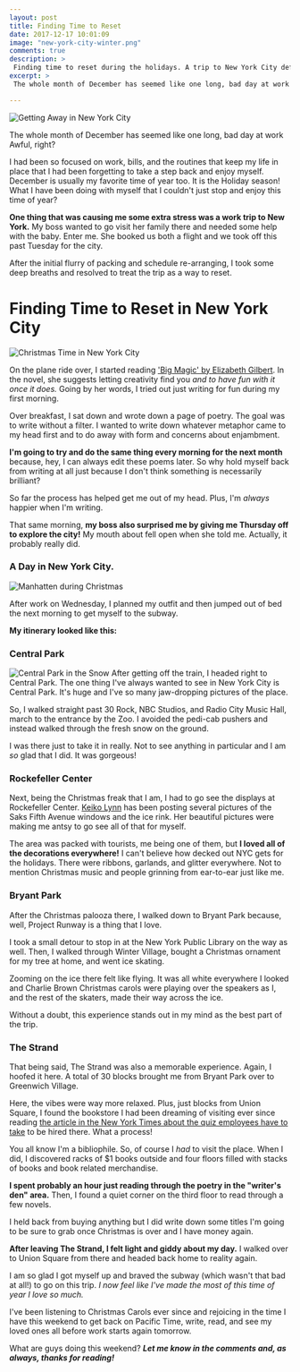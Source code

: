```yaml
---
layout: post
title: Finding Time to Reset
date: 2017-12-17 10:01:09
image: "new-york-city-winter.png"
comments: true
description: >
 Finding time to reset during the holidays. A trip to New York City definitely helped me relax and enjoy the holiday season. Read on to see pictures from my trip.  
excerpt: >
 The whole month of December has seemed like one long, bad day at work Awful, right? I had been so focused on work, bills, and the routines that keep my life in place that I had been forgetting to take a step back and enjoy myself.

---
```

![Getting Away in New York City](/katalog/assets/bryant-park-afternoon.png)

The whole month of December has seemed like one long, bad day at work Awful, right?

I had been so focused on work, bills, and the routines that keep my life in place that I had been forgetting to take a step back and enjoy myself. December is usually my favorite time of year too. It is the Holiday season! What I have been doing with myself that I couldn't just stop and enjoy this time of year?

**One thing that was causing me some extra stress was a work trip to New York.** My boss wanted to go visit her family there and needed some help with the baby. Enter me. She booked us both a flight and we took off this past Tuesday for the city.

After the initial flurry of packing and schedule re-arranging, I took some deep breaths and resolved to treat the trip as a way to reset.

# Finding Time to Reset in New York City

![Christmas Time in New York City](/katalog/assets/new-york-city-winter.png)

On the plane ride over, I started reading ['Big Magic' by Elizabeth Gilbert](https://www.goodreads.com/book/show/24453082-big-magic). In the novel, she suggests letting creativity find you *and to have fun with it once it does.* Going by her words, I tried out just writing for fun during my first morning.

Over breakfast, I sat down and wrote down a page of poetry. The goal was to write without a filter. I wanted to write down whatever metaphor came to my head first and to do away with form and concerns about enjambment.

**I'm going to try and do the same thing every morning for the next month** because, hey, I can always edit these poems later. So why hold myself back from writing at all just because I don't think something is necessarily brilliant?

So far the process has helped get me out of my head. Plus, I'm *always* happier when I'm writing.

That same morning, **my boss also surprised me by giving me Thursday off to explore the city!** My mouth about fell open when she told me. Actually, it probably really did.

### A Day in New York City.

![Manhatten during Christmas](/katalog/assets/rockefeller-center-christmas-time.png)

After work on Wednesday, I planned my outfit and then jumped out of bed the next morning to get myself to the subway.

**My itinerary looked like this:**

### Central Park
![Central Park in the Snow](/katalog/assets/central-park-in-the-snow.png)
After getting off the train, I headed right to Central Park. The one thing I've always wanted to see in New York City is Central Park. It's huge and I've so many jaw-dropping pictures of the place.

So, I walked straight past 30 Rock, NBC Studios, and Radio City Music Hall, march to the entrance by the Zoo. I avoided the pedi-cab pushers and instead walked through the fresh snow on the ground.

I was there just to take it in really. Not to see anything in particular and I am *so* glad that I did. It was gorgeous!

### Rockefeller Center
Next, being the Christmas freak that I am, I had to go see the displays at Rockefeller Center. [Keiko Lynn](https://keikolynn.com/) has been posting several pictures of the Saks Fifth Avenue windows and the ice rink. Her beautiful pictures were making me antsy to go see all of that for myself.

The area was packed with tourists, me being one of them, but **I loved all of the decorations everywhere!** I can't believe how decked out NYC gets for the holidays. There were ribbons, garlands, and glitter everywhere. Not to mention Christmas music and people grinning from ear-to-ear just like me.


### Bryant Park

After the Christmas palooza there, I walked down to Bryant Park because, well, Project Runway is a thing that I love.

I took a small detour to stop in at the New York Public Library on the way as well. Then, I walked through Winter Village, bought a Christmas ornament for my tree at home, and went ice skating.

Zooming on the ice there felt like flying. It was all white everywhere I looked and Charlie Brown Christmas carols were playing over the speakers as I, and the rest of the skaters, made their way across the ice.

Without a doubt, this experience stands out in my mind as the best part of the trip.

### The Strand

That being said, The Strand was also a memorable experience. Again, I hoofed it here. A total of 30 blocks brought me from Bryant Park over to Greenwich Village.

Here, the vibes were way more relaxed. Plus, just blocks from Union Square, I found the bookstore I had been dreaming of visiting ever since reading [the article in the New York Times about the quiz employees have to take](https://www.nytimes.com/2016/07/17/nyregion/want-to-work-in-18-miles-of-books-first-the-quiz.html) to be hired there. What a process!

You all know I'm a bibliophile. So, of course I *had* to visit the place. When I did, I discovered racks of $1 books outside and four floors filled with stacks of books and book related merchandise.

**I spent probably an hour just reading through the poetry in the "writer's den" area.** Then, I found a quiet corner on the third floor to read through a few novels.

I held back from buying anything but I did write down some titles I'm going to be sure to grab once Christmas is over and I have money again.

**After leaving The Strand, I felt light and giddy about my day.** I walked over to Union Square from there and headed back home to reality again.

I am so glad I got myself up and braved the subway (which wasn't that bad at all!) to go on this trip. *I now feel like I've made the most of this time of year I love so much.*

I've been listening to Christmas Carols ever since and rejoicing in the time I have this weekend to get back on Pacific Time, write, read, and see my loved ones all before work starts again tomorrow.

What are guys doing this weekend? ***Let me know in the comments and, as always, thanks for reading!***

